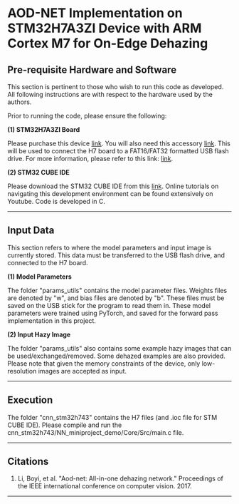 # AOD-NET Implementation on STM32H7A3ZI Device with ARM Cortex M7 for On-Edge Dehazing

## Pre-requisite Hardware and Software

This section is pertinent to those who wish to run this code as developed. All following instructions are with respect to the hardware used by the authors.

Prior to running the code, please ensure the following:

**(1) STM32H7A3ZI Board**

Please purchase this device [link](https://www.digikey.com/en/products/detail/stmicroelectronics/NUCLEO-H7A3ZI-Q/11482046?utm_adgroup=Development%20Boards&utm_source=google&utm_medium=cpc&utm_campaign=Shopping_Supplier_STMicroelectronics&utm_term=&utm_content=Development%20Boards&gclid=Cj0KCQiA-JacBhC0ARIsAIxybyP9ds1XaQUW7-VtyM6IGYFvDMUw74OGF8q3dF9nxzdbEpTB_WSNzFgaAhsYEALw_wcB). You will also need this accessory [link](https://www.digikey.com/en/products/detail/qualtek/3021068-005M/7795318?utm_adgroup=General&utm_source=google&utm_medium=cpc&utm_campaign=PMax:%20Smart%20Shopping_Product_Zombie%20SKUS&utm_term=&utm_content=General&gclid=Cj0KCQiA-JacBhC0ARIsAIxybyNuusVeKMVQtjKPbJSuCVmrpD4DRD3faZ6MqFYGgzXAtC_C6mL-hnMaAgLfEALw_wcB). This will be used to connect the H7 board to a FAT16/FAT32 formatted USB flash drive. For more information, please refer to this link: [link](https://ccm.net/computing/hardware/847-how-to-format-a-usb-flash-drive/).

**(2) STM32 CUBE IDE**

Please download the STM32 CUBE IDE from this [link](https://www.st.com/en/development-tools/stm32cubeide.html). Online tutorials on navigating this development environment can be found extensively on Youtube. Code is developed in C.

<hr /> 

## Input Data

This section refers to where the model parameters and input image is currently stored. This data must be transferred to the USB flash drive, and connected to the H7 board.

**(1) Model Parameters**

The folder "params_utils" contains the model parameter files. Weights files are denoted by "w", and bias files are denoted by "b". These files must be saved on the USB stick for the program to read them in. These model parameters were trained using PyTorch, and saved for the forward pass implementation in this project.

**(2) Input Hazy Image**

The folder "params_utils" also contains some example hazy images that can be used/exchanged/removed. Some dehazed examples are also provided. Please note that given the memory constraints of the device, only low-resolution images are accepted as input.

<hr /> 

## Execution

The folder "cnn_stm32h743" contains the H7 files (and .ioc file for STM CUBE IDE). Please compile and run the cnn_stm32h743/NN_miniproject_demo/Core/Src/main.c file.

<hr/>

## Citations

1) Li, Boyi, et al. "Aod-net: All-in-one dehazing network." Proceedings of the IEEE international conference on computer vision. 2017.

<hr />
